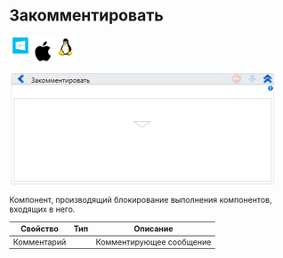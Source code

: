 # Закомментировать

![](<../../../.gitbook/assets/image (640).png>)

![](<../../../.gitbook/assets/image (842).png>)

Компонент, производящий блокирование выполнения компонентов, входящих в него.

| Свойство    | Тип | Описание                 |
| ----------- | --- | ------------------------ |
| Комментарий |     | Комментирующее сообщение |

